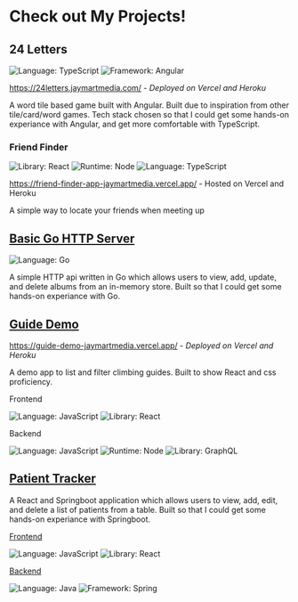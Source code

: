 <!--
**JayMartMedia/JayMartMedia** is a ✨ _special_ ✨ repository because its `README.md` (this file) appears on your GitHub profile.

Here are some ideas to get you started:

- 🔭 I’m currently working on ...
- 🌱 I’m currently learning ...
- 👯 I’m looking to collaborate on ...
- 🤔 I’m looking for help with ...
- 💬 Ask me about ...
- 📫 How to reach me: ...
- 😄 Pronouns: ...
- ⚡ Fun fact: ...
-->

# Check out My Projects!

## 24 Letters
![Language: TypeScript](https://badgen.net/badge/Language/TypeScript/3178c6)
![Framework: Angular](https://badgen.net/badge/Framework/Angular/df2e31)

https://24letters.jaymartmedia.com/ - *Deployed on Vercel and Heroku*

A word tile based game built with Angular. Built due to inspiration from other tile/card/word games. Tech stack chosen so that I could get some hands-on experiance with Angular, and get more comfortable with TypeScript.

### Friend Finder

![Library: React](https://badgen.net/badge/Library/React/61DAFB)
![Runtime: Node](https://badgen.net/badge/Runtime/Node/339933)
![Language: TypeScript](https://badgen.net/badge/Language/TypeScript/3178c6)

https://friend-finder-app-jaymartmedia.vercel.app/ - Hosted on Vercel and Heroku

A simple way to locate your friends when meeting up

## [Basic Go HTTP Server](https://github.com/JayMartMedia/basic-webserver-go)
![Language: Go](https://badgen.net/badge/Language/Go/79D4FD)

A simple HTTP api written in Go which allows users to view, add, update, and delete albums from an in-memory store. Built so that I could get some hands-on experiance with Go.

## [Guide Demo](https://github.com/JayMartMedia/GuideDemo)

https://guide-demo-jaymartmedia.vercel.app/ - *Deployed on Vercel and Heroku*

A demo app to list and filter climbing guides. Built to show React and css proficiency.

Frontend

![Language: JavaScript](https://badgen.net/badge/Language/JavaScript/f7df1e)
![Library: React](https://badgen.net/badge/Library/React/61DAFB)

Backend

![Language: JavaScript](https://badgen.net/badge/Language/JavaScript/f7df1e)
![Runtime: Node](https://badgen.net/badge/Runtime/Node/339933)
![Library: GraphQL](https://badgen.net/badge/Library/GraphQL/E10098)

## [Patient Tracker](https://github.com/JayMartMedia/patient-js)

A React and Springboot application which allows users to view, add, edit, and delete a list of patients from a table. Built so that I could get some hands-on experiance with Springboot.

[Frontend](https://github.com/JayMartMedia/patient-js)

![Language: JavaScript](https://badgen.net/badge/Language/JavaScript/f7df1e)
![Library: React](https://badgen.net/badge/Library/React/61DAFB)

[Backend](https://github.com/JayMartMedia/patient-service)

![Language: Java](https://badgen.net/badge/Language/Java/5382a1)
![Framework: Spring](https://badgen.net/badge/Framework/Spring/6DB33F)
